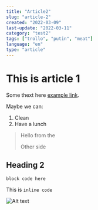 ```yaml
---
title: "Article2"
slug: "article-2"
created: "2022-03-09"
last-update: "2022-03-11"
category: "test2"
tags: ["trollo", "putin", "meat"]
language: "en"
type: "article"
---
```


# This is article 1

Some thext here [example link](http://example.com/).

Maybe we can:
1. Clean
2. Have a lunch

> Hello from the 
>
> Other side

## Heading 2

```
block code here
```

This is `inline code` 

![Alt text](./images/TFSA-RRSP.PNG)